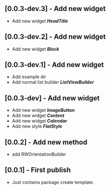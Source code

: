 
## [0.0.3-dev.3] - Add new widget

* Add new widget ***HeadTitle***

## [0.0.3-dev.2] - Add new widget

* Add new widget ***Block***

## [0.0.3-dev.1] - Add new widget 

* Add example dir
* Add normal list builder ***ListViewBuilder***

## [0.0.3-dev] - Add new widget 

* Add new widget ***ImageButton***
* Add new widget ***Content***
* Add new widget ***Calendar***
* Add new style ***FlatStyle***

## [0.0.2] - Add new method

* add RWOrientationBuilder

## [0.0.1] - First publish

* Just contains package create template.
